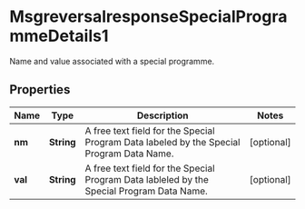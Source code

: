 

# MsgreversalresponseSpecialProgrammeDetails1

Name and value associated with a special programme.

## Properties

| Name | Type | Description | Notes |
|------------ | ------------- | ------------- | -------------|
|**nm** | **String** | A free text field for the Special Program Data labeled by the Special Program Data Name. |  [optional] |
|**val** | **String** | A free text field for the Special Program Data lableled by the Special Program Data Name. |  [optional] |




